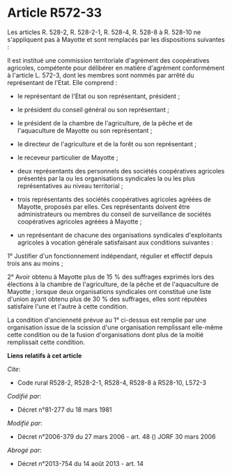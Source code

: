 # Article R572-33

Les articles R. 528-2, R. 528-2-1, R. 528-4, R. 528-8 à R. 528-10 ne s'appliquent pas à Mayotte et sont remplacés par les
dispositions suivantes :

Il est institué une commission territoriale d'agrément des coopératives agricoles, compétente pour délibérer en matière
d'agrément conformément à l'article L. 572-3, dont les membres sont nommés par arrêté du représentant de l'Etat. Elle
comprend :

- le représentant de l'Etat ou son représentant, président ;

- le président du conseil général ou son représentant ;

- le président de la chambre de l'agriculture, de la pêche et de l'aquaculture de Mayotte ou son représentant ;

- le directeur de l'agriculture et de la forêt ou son représentant ;

- le receveur particulier de Mayotte ;

- deux représentants des personnels des sociétés coopératives agricoles présentés par la ou les organisations syndicales la
ou les plus représentatives au niveau territorial ;

- trois représentants des sociétés coopératives agricoles agréées de Mayotte, proposés par elles. Ces représentants doivent
être administrateurs ou membres du conseil de surveillance de sociétés coopératives agricoles agréées à Mayotte ;

- un représentant de chacune des organisations syndicales d'exploitants agricoles à vocation générale satisfaisant aux
conditions suivantes :

1° Justifier d'un fonctionnement indépendant, régulier et effectif depuis trois ans au moins ;

2° Avoir obtenu à Mayotte plus de 15 % des suffrages exprimés lors des élections à la chambre de l'agriculture, de la pêche
et de l'aquaculture de Mayotte ; lorsque deux organisations syndicales ont constitué une liste d'union ayant obtenu plus de
30 % des suffrages, elles sont réputées satisfaire l'une et l'autre à cette condition.

La condition d'ancienneté prévue au 1° ci-dessus est remplie par une organisation issue de la scission d'une organisation
remplissant elle-même cette condition ou de la fusion d'organisations dont plus de la moitié remplissait cette condition.

**Liens relatifs à cet article**

_Cite_:

  - Code rural R528-2, R528-2-1, R528-4, R528-8 à R528-10, L572-3

_Codifié par_:

  - Décret n°81-277 du 18 mars 1981

_Modifié par_:

  - Décret n°2006-379 du 27 mars 2006 - art. 48 () JORF 30 mars 2006

_Abrogé par_:

  - Décret n°2013-754 du 14 août 2013 - art. 14
